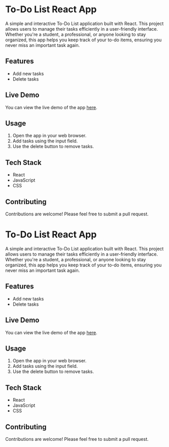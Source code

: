 # To-Do List React App

A simple and interactive To-Do List application built with React. This project allows users to manage their tasks efficiently in a user-friendly interface. Whether you're a student, a professional, or anyone looking to stay organized, this app helps you keep track of your to-do items, ensuring you never miss an important task again.

## Features

- Add new tasks
- Delete tasks

## Live Demo

You can view the live demo of the app [here](https://mytodoslist2407.netlify.app/).

## Usage

1. Open the app in your web browser.
2. Add tasks using the input field.
3. Use the delete button to remove tasks.

## Tech Stack

- React
- JavaScript
- CSS

## Contributing

Contributions are welcome! Please feel free to submit a pull request.
# To-Do List React App

A simple and interactive To-Do List application built with React. This project allows users to manage their tasks efficiently in a user-friendly interface. Whether you're a student, a professional, or anyone looking to stay organized, this app helps you keep track of your to-do items, ensuring you never miss an important task again.

## Features

- Add new tasks
- Delete tasks

## Live Demo

You can view the live demo of the app [here](https://mytodoslist2407.netlify.app/).

## Usage

1. Open the app in your web browser.
2. Add tasks using the input field.
3. Use the delete button to remove tasks.

## Tech Stack

- React
- JavaScript
- CSS

## Contributing

Contributions are welcome! Please feel free to submit a pull request.
